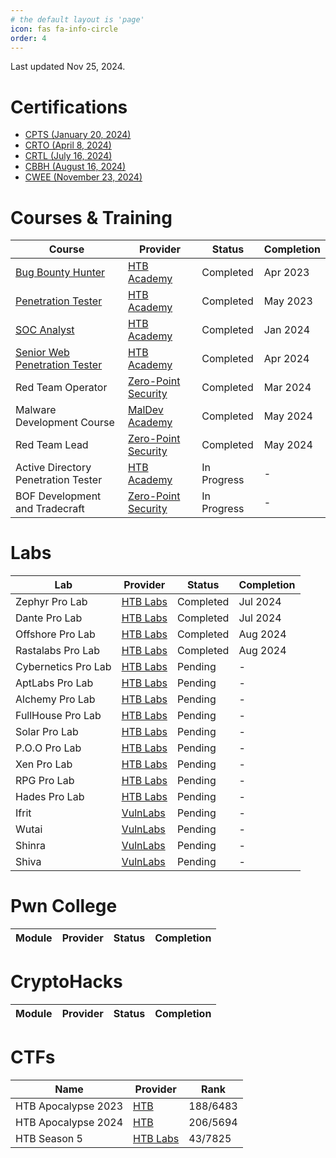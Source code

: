 ```yaml
---
# the default layout is 'page'
icon: fas fa-info-circle
order: 4
---
```


Last updated Nov 25, 2024.

# Certifications

* [CPTS (January 20, 2024)](https://www.credly.com/badges/e933a070-c9e7-4159-a06a-6c42a5482185/public_url)
* [CRTO (April 8, 2024)](https://api.eu.badgr.io/public/assertions/b4HNU6ORSu6I-UItuCdTlQ?identity__email=hrafnulf13%40gmail.com)
* [CRTL (July 16, 2024)](https://api.eu.badgr.io/public/assertions/obJa8cz1SGips8IJ9Pi9FA?identity__email=hrafnulf13%40gmail.com)
* [CBBH (August 16, 2024)](https://www.credly.com/badges/9dc5a232-5920-40f9-a293-30915bc9e84e/public_url)
* [CWEE (November 23, 2024)](https://www.credly.com/badges/a26acf65-d95d-477f-8ec1-53a70c5894d8/public_url)

# Courses & Training

| Course                                                                                                                 | Provider                                                        | Status      | Completion |
| ---------------------------------------------------------------------------------------------------------------------- | --------------------------------------------------------------- | ----------- | ---------- |
| [Bug Bounty Hunter](https://academy.hackthebox.com/achievement/badge/04a53615-d774-11ed-acfc-bea50ffe6cb4)             | [HTB Academy](https://academy.hackthebox.com/)                  | Completed   | Apr 2023   |
| [Penetration Tester](https://academy.hackthebox.com/achievement/badge/36a7d89a-edc2-11ed-acfc-bea50ffe6cb4)            | [HTB Academy](https://academy.hackthebox.com/)                  | Completed   | May 2023   |
| [SOC Analyst](https://academy.hackthebox.com/achievement/badge/8edafa55-a967-11ee-bfb6-bea50ffe6cb4)                   | [HTB Academy](https://academy.hackthebox.com/)                  | Completed   | Jan 2024   |
| [Senior Web Penetration Tester](https://academy.hackthebox.com/achievement/badge/f32475c2-f8ec-11ee-b18d-bea50ffe6cb4) | [HTB Academy](https://academy.hackthebox.com/)                  | Completed   | Apr 2024   |
| Red Team Operator                                                                                                      | [Zero-Point Security](https://training.zeropointsecurity.co.uk) | Completed   | Mar 2024   |
| Malware Development Course                                                                                             | [MalDev Academy](https://maldevacademy.com/)                    | Completed   | May 2024   |
| Red Team Lead                                                                                                          | [Zero-Point Security](https://training.zeropointsecurity.co.uk) | Completed   | May 2024   |
| Active Directory Penetration Tester                                                                                    | [HTB Academy](https://academy.hackthebox.com/)                  | In Progress | -          |
| BOF Development and Tradecraft                                                                                         | [Zero-Point Security](https://training.zeropointsecurity.co.uk) | In Progress | -          |

# Labs

| Lab                 | Provider                                | Status    | Completion |
| ------------------- | --------------------------------------- | --------- | ---------- |
| Zephyr Pro Lab      | [HTB Labs](https://app.hackthebox.com/) | Completed | Jul 2024   |
| Dante Pro Lab       | [HTB Labs](https://app.hackthebox.com/) | Completed | Jul 2024   |
| Offshore Pro Lab    | [HTB Labs](https://app.hackthebox.com/) | Completed | Aug 2024   |
| Rastalabs Pro Lab   | [HTB Labs](https://app.hackthebox.com/) | Completed | Aug 2024   |
| Cybernetics Pro Lab | [HTB Labs](https://app.hackthebox.com/) | Pending   | -          |
| AptLabs Pro Lab     | [HTB Labs](https://app.hackthebox.com/) | Pending   | -          |
| Alchemy Pro Lab     | [HTB Labs](https://app.hackthebox.com/) | Pending   | -          |
| FullHouse Pro Lab   | [HTB Labs](https://app.hackthebox.com/) | Pending   | -          |
| Solar Pro Lab       | [HTB Labs](https://app.hackthebox.com/) | Pending   | -          |
| P.O.O Pro Lab       | [HTB Labs](https://app.hackthebox.com/) | Pending   | -          |
| Xen Pro Lab         | [HTB Labs](https://app.hackthebox.com/) | Pending   | -          |
| RPG Pro Lab         | [HTB Labs](https://app.hackthebox.com/) | Pending   | -          |
| Hades Pro Lab       | [HTB Labs](https://app.hackthebox.com/) | Pending   | -          |
| Ifrit               | [VulnLabs](https://www.vulnlab.com/)    | Pending   | -          |
| Wutai               | [VulnLabs](https://www.vulnlab.com/)    | Pending   | -          |
| Shinra              | [VulnLabs](https://www.vulnlab.com/)    | Pending   | -          |
| Shiva               | [VulnLabs](https://www.vulnlab.com/)    | Pending   | -          |

# Pwn College

| Module | Provider | Status | Completion |
| ------ | -------- | ------ | ---------- |

# CryptoHacks

| Module | Provider | Status | Completion |
| ------ | -------- | ------ | ---------- |

# CTFs

| Name                | Provider                                | Rank     |
| ------------------- | --------------------------------------- | -------- |
| HTB Apocalypse 2023 | [HTB](https://ctf.hackthebox.com/)      | 188/6483 |
| HTB Apocalypse 2024 | [HTB](https://ctf.hackthebox.com/)      | 206/5694 |
| HTB Season 5        | [HTB Labs](https://app.hackthebox.com/) | 43/7825  |
